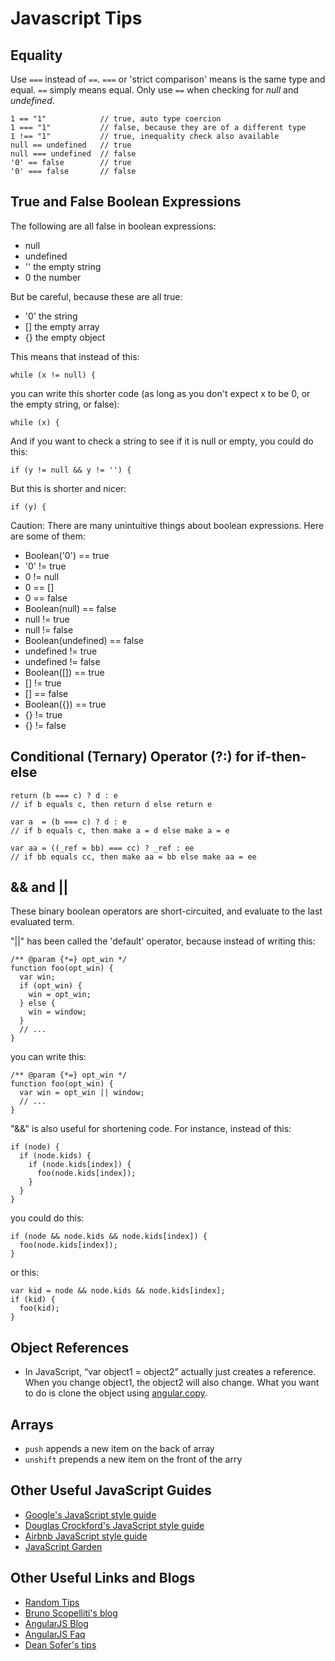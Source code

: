 Javascript Tips
===============


Equality
--------

Use `===` instead of `==`.  `===` or 'strict comparison' means is the same type and equal.  `==` simply means equal.  Only use `==` when checking for *null* and *undefined*.

```
1 == "1"     		// true, auto type coercion
1 === "1"    		// false, because they are of a different type
1 !== "1"    		// true, inequality check also available
null == undefined 	// true
null === undefined 	// false
'0' == false 		// true
'0' === false 		// false
```

True and False Boolean Expressions
----------------------------------

The following are all false in boolean expressions:

* null
* undefined
* '' the empty string
* 0 the number

But be careful, because these are all true:

* '0' the string
* [] the empty array
* {} the empty object

This means that instead of this:

```
while (x != null) {
```

you can write this shorter code (as long as you don't expect x to be 0, or the empty string, or false):

```
while (x) {
```

And if you want to check a string to see if it is null or empty, you could do this:

```
if (y != null && y != '') {
```

But this is shorter and nicer:

```
if (y) {
```

Caution: There are many unintuitive things about boolean expressions. Here are some of them:

* Boolean('0') == true
* '0' != true
* 0 != null
* 0 == []
* 0 == false
* Boolean(null) == false
* null != true
* null != false
* Boolean(undefined) == false
* undefined != true
* undefined != false
* Boolean([]) == true
* [] != true
* [] == false
* Boolean({}) == true
* {} != true
* {} != false

Conditional (Ternary) Operator (?:) for if-then-else
----------------------------------------------------

```
return (b === c) ? d : e                 
// if b equals c, then return d else return e

var a  = (b === c) ? d : e                 
// if b equals c, then make a = d else make a = e

var aa = ((_ref = bb) === cc) ? _ref : ee  
// if bb equals cc, then make aa = bb else make aa = ee
```

&& and ||
---------

These binary boolean operators are short-circuited, and evaluate to the last evaluated term.

"||" has been called the 'default' operator, because instead of writing this:

```
/** @param {*=} opt_win */
function foo(opt_win) {
  var win;
  if (opt_win) {
    win = opt_win;
  } else {
    win = window;
  }
  // ...
}
```

you can write this:

```
/** @param {*=} opt_win */
function foo(opt_win) {
  var win = opt_win || window;
  // ...
}
```

"&&" is also useful for shortening code. For instance, instead of this:

```
if (node) {
  if (node.kids) {
    if (node.kids[index]) {
      foo(node.kids[index]);
    }
  }
}
```

you could do this:

```
if (node && node.kids && node.kids[index]) {
  foo(node.kids[index]);
}
```

or this:

```
var kid = node && node.kids && node.kids[index];
if (kid) {
  foo(kid);
}
```

Object References
-----------------

* In JavaScript, “var object1 = object2” actually just creates a reference.   When you change object1, the object2 will also change.  What you want to do is clone the object using [angular.copy](  http://docs.angularjs.org/api/ng/function/angular.copy).

Arrays
------

* `push` appends a new item on the back of array
* `unshift` prepends a new item on the front of the arry



Other Useful JavaScript Guides 
------------------------------

* [Google's JavaScript style guide](http://google-styleguide.googlecode.com/svn/trunk/javascriptguide.xml)
* [Douglas Crockford's JavaScript style guide](http://javascript.crockford.com/code.html)
* [Airbnb JavaScript style guide](https://github.com/airbnb/javascript)
* [JavaScript Garden](http://bonsaiden.github.io/JavaScript-Garden/#equality)


Other Useful Links and Blogs
----------------------------

* [Random Tips](http://blog.tomaka17.com/2012/12/random-tricks-when-using-angularjs/)
* [Bruno Scopelliti's blog](http://blog.brunoscopelliti.com/)
* [AngularJS Blog](http://blog.angularjs.org/)
* [AngularJS Faq](http://docs.angularjs.org/misc/faq)
* [Dean Sofer's tips](http://deansofer.com/posts/view/14/AngularJs-Tips-and-Tricks-UPDATED)